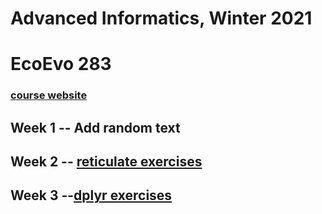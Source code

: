 # Advanced Informatics, Winter 2021

# EcoEvo 283 

### [course website](http://www.molpopgen.org/AdvancedInformatics2021/)

## Week 1 -- Add random text

## Week 2 -- [reticulate exercises](https://github.com/TatyanaLev/EE283HW2)

## Week 3 --[dplyr exercises](https://github.com/TatyanaLev/EE283HW3)
